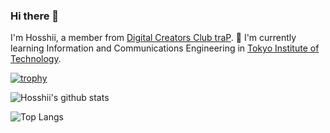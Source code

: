 ### Hi there 👋

I'm Hosshii, a member from [Digital Creators Club traP](https://trap.jp).
🌱 I'm currently learning Information and Communications Engineering in [Tokyo Institute of Technology](https://educ.titech.ac.jp/cs/eng/).

[![trophy](https://github-profile-trophy.vercel.app/?username=Hosshii)](https://github.com/ryo-ma/github-profile-trophy)

![Hosshii's github stats](https://github-readme-stats.vercel.app/api?username=Hosshii&show_icons=true&count_private=true&line_height=40&theme=vue-dark)

![Top Langs](https://github-readme-stats.vercel.app/api/top-langs/?username=Hosshii&hide=html,Makefile&layout=compact)

<!--
**Hosshii/Hosshii** is a ✨ _special_ ✨ repository because its `README.md` (this file) appears on your GitHub profile.

Here are some ideas to get you started:

- 🔭 I’m currently working on ...
- 🌱 I’m currently learning ...
- 👯 I’m looking to collaborate on ...
- 🤔 I’m looking for help with ...
- 💬 Ask me about ...
- 📫 How to reach me: ...
- 😄 Pronouns: ...
- ⚡ Fun fact: ...
-->
